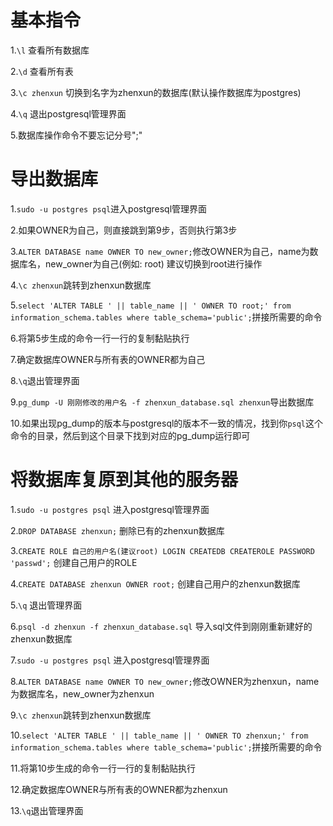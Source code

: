 # 基本指令

  1.```\l``` 查看所有数据库
  
  2.```\d``` 查看所有表
  
  3.```\c zhenxun``` 切换到名字为zhenxun的数据库(默认操作数据库为postgres)
  
  4.```\q``` 退出postgresql管理界面
  
  5.数据库操作命令不要忘记分号";"

# 导出数据库

  1.```sudo -u postgres psql```进入postgresql管理界面 
  
  2.如果OWNER为自己，则直接跳到第9步，否则执行第3步
  
  3.```ALTER DATABASE name OWNER TO new_owner;```修改OWNER为自己，name为数据库名，new_owner为自己(例如: root) 建议切换到root进行操作
  
  4.```\c zhenxun```跳转到zhenxun数据库
  
  5.```select 'ALTER TABLE ' || table_name || ' OWNER TO root;' from information_schema.tables where table_schema='public';```拼接所需要的命令
  
  6.将第5步生成的命令一行一行的复制黏贴执行
  
  7.确定数据库OWNER与所有表的OWNER都为自己
  
  8.```\q```退出管理界面
  
  9.```pg_dump -U 刚刚修改的用户名 -f zhenxun_database.sql zhenxun```导出数据库
  
  10.如果出现pg_dump的版本与postgresql的版本不一致的情况，找到你```psql```这个命令的目录，然后到这个目录下找到对应的pg_dump运行即可

# 将数据库复原到其他的服务器

  1.```sudo -u postgres psql``` 进入postgresql管理界面
  
  2.```DROP DATABASE zhenxun;``` 删除已有的zhenxun数据库
  
  3.```CREATE ROLE 自己的用户名(建议root) LOGIN CREATEDB CREATEROLE PASSWORD 'passwd';``` 创建自己用户的ROLE
  
  4.```CREATE DATABASE zhenxun OWNER root;``` 创建自己用户的zhenxun数据库
  
  5.```\q``` 退出管理界面
  
  6.```psql -d zhenxun -f zhenxun_database.sql``` 导入sql文件到刚刚重新建好的zhenxun数据库
  
  7.```sudo -u postgres psql``` 进入postgresql管理界面
  
  8.```ALTER DATABASE name OWNER TO new_owner;```修改OWNER为zhenxun，name为数据库名，new_owner为zhenxun
  
  9.```\c zhenxun```跳转到zhenxun数据库
  
  10.```select 'ALTER TABLE ' || table_name || ' OWNER TO zhenxun;' from information_schema.tables where table_schema='public';```拼接所需要的命令
  
  11.将第10步生成的命令一行一行的复制黏贴执行
  
  12.确定数据库OWNER与所有表的OWNER都为zhenxun
  
  13.```\q```退出管理界面
